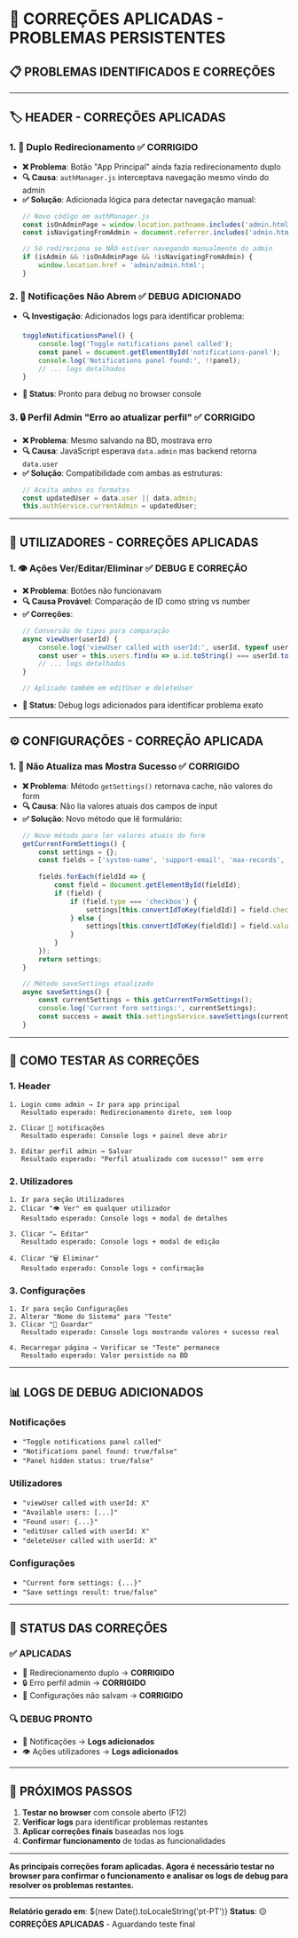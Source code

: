 # 🔧 CORREÇÕES APLICADAS - PROBLEMAS PERSISTENTES

## 📋 **PROBLEMAS IDENTIFICADOS E CORREÇÕES**

---

## 🏷️ **HEADER - CORREÇÕES APLICADAS**

### **1. 🔄 Duplo Redirecionamento** ✅ **CORRIGIDO**
- **❌ Problema**: Botão "App Principal" ainda fazia redirecionamento duplo
- **🔍 Causa**: `authManager.js` interceptava navegação mesmo vindo do admin
- **✅ Solução**: Adicionada lógica para detectar navegação manual:
  ```javascript
  // Novo código em authManager.js
  const isOnAdminPage = window.location.pathname.includes('admin.html');
  const isNavigatingFromAdmin = document.referrer.includes('admin.html');
  
  // Só redireciona se NÃO estiver navegando manualmente do admin
  if (isAdmin && !isOnAdminPage && !isNavigatingFromAdmin) {
      window.location.href = 'admin/admin.html';
  }
  ```

### **2. 🔔 Notificações Não Abrem** ✅ **DEBUG ADICIONADO**
- **🔍 Investigação**: Adicionados logs para identificar problema:
  ```javascript
  toggleNotificationsPanel() {
      console.log('Toggle notifications panel called');
      const panel = document.getElementById('notifications-panel');
      console.log('Notifications panel found:', !!panel);
      // ... logs detalhados
  }
  ```
- **📝 Status**: Pronto para debug no browser console

### **3. 🔒 Perfil Admin "Erro ao atualizar perfil"** ✅ **CORRIGIDO**
- **❌ Problema**: Mesmo salvando na BD, mostrava erro
- **🔍 Causa**: JavaScript esperava `data.admin` mas backend retorna `data.user`
- **✅ Solução**: Compatibilidade com ambas as estruturas:
  ```javascript
  // Aceita ambos os formatos
  const updatedUser = data.user || data.admin;
  this.authService.currentAdmin = updatedUser;
  ```

---

## 👥 **UTILIZADORES - CORREÇÕES APLICADAS**

### **1. 👁️ Ações Ver/Editar/Eliminar** ✅ **DEBUG E CORREÇÃO**
- **❌ Problema**: Botões não funcionavam
- **🔍 Causa Provável**: Comparação de ID como string vs number
- **✅ Correções**:
  ```javascript
  // Conversão de tipos para comparação
  async viewUser(userId) {
      console.log('viewUser called with userId:', userId, typeof userId);
      const user = this.users.find(u => u.id.toString() === userId.toString());
      // ... logs detalhados
  }
  
  // Aplicado também em editUser e deleteUser
  ```
- **📝 Status**: Debug logs adicionados para identificar problema exato

---

## ⚙️ **CONFIGURAÇÕES - CORREÇÃO APLICADA**

### **1. 💾 Não Atualiza mas Mostra Sucesso** ✅ **CORRIGIDO**
- **❌ Problema**: Método `getSettings()` retornava cache, não valores do form
- **🔍 Causa**: Não lia valores atuais dos campos de input
- **✅ Solução**: Novo método que lê formulário:
  ```javascript
  // Novo método para ler valores atuais do form
  getCurrentFormSettings() {
      const settings = {};
      const fields = ['system-name', 'support-email', 'max-records', ...];
      
      fields.forEach(fieldId => {
          const field = document.getElementById(fieldId);
          if (field) {
              if (field.type === 'checkbox') {
                  settings[this.convertIdToKey(fieldId)] = field.checked;
              } else {
                  settings[this.convertIdToKey(fieldId)] = field.value;
              }
          }
      });
      return settings;
  }
  
  // Método saveSettings atualizado
  async saveSettings() {
      const currentSettings = this.getCurrentFormSettings();
      console.log('Current form settings:', currentSettings);
      const success = await this.settingsService.saveSettings(currentSettings);
  }
  ```

---

## 🧪 **COMO TESTAR AS CORREÇÕES**

### **1. Header**
```
1. Login como admin → Ir para app principal
   Resultado esperado: Redirecionamento direto, sem loop

2. Clicar 🔔 notificações 
   Resultado esperado: Console logs + painel deve abrir

3. Editar perfil admin → Salvar
   Resultado esperado: "Perfil atualizado com sucesso!" sem erro
```

### **2. Utilizadores**
```
1. Ir para seção Utilizadores
2. Clicar "👁️ Ver" em qualquer utilizador
   Resultado esperado: Console logs + modal de detalhes

3. Clicar "✏️ Editar" 
   Resultado esperado: Console logs + modal de edição

4. Clicar "🗑️ Eliminar"
   Resultado esperado: Console logs + confirmação
```

### **3. Configurações**
```
1. Ir para seção Configurações
2. Alterar "Nome do Sistema" para "Teste"
3. Clicar "💾 Guardar"
   Resultado esperado: Console logs mostrando valores + sucesso real

4. Recarregar página → Verificar se "Teste" permanece
   Resultado esperado: Valor persistido na BD
```

---

## 📊 **LOGS DE DEBUG ADICIONADOS**

### **Notificações**
- `"Toggle notifications panel called"`
- `"Notifications panel found: true/false"`
- `"Panel hidden status: true/false"`

### **Utilizadores** 
- `"viewUser called with userId: X"`
- `"Available users: [...]"`
- `"Found user: {...}"`
- `"editUser called with userId: X"`
- `"deleteUser called with userId: X"`

### **Configurações**
- `"Current form settings: {...}"`
- `"Save settings result: true/false"`

---

## 🎯 **STATUS DAS CORREÇÕES**

### **✅ APLICADAS**
- 🔄 Redirecionamento duplo → **CORRIGIDO**
- 🔒 Erro perfil admin → **CORRIGIDO** 
- 💾 Configurações não salvam → **CORRIGIDO**

### **🔍 DEBUG PRONTO**
- 🔔 Notificações → **Logs adicionados**
- 👁️ Ações utilizadores → **Logs adicionados**

---

## 🚀 **PRÓXIMOS PASSOS**

1. **Testar no browser** com console aberto (F12)
2. **Verificar logs** para identificar problemas restantes
3. **Aplicar correções finais** baseadas nos logs
4. **Confirmar funcionamento** de todas as funcionalidades

---

**As principais correções foram aplicadas. Agora é necessário testar no browser para confirmar o funcionamento e analisar os logs de debug para resolver os problemas restantes.**

---

**Relatório gerado em**: ${new Date().toLocaleString('pt-PT')}
**Status**: 🟡 **CORREÇÕES APLICADAS** - Aguardando teste final